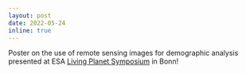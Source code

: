 ```yaml
---
layout: post
date: 2022-05-24 
inline: true
---
```


Poster on the use of remote sensing images for demographic analysis presented at ESA [Living Planet Symposium](https://lps22.esa.int/frontend/index.php) in Bonn! 



